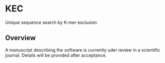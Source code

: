 # KEC 
Unique sequence search by K-mer exclusion

## Overview
A manuscript describing the software is currently uder review in a scientific journal. Details will be provided after acceptance.
